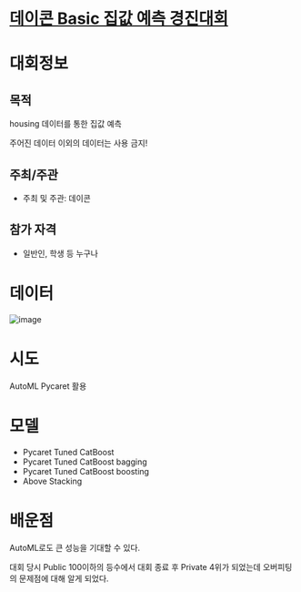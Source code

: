 # [데이콘 Basic 집값 예측 경진대회](https://dacon.io/competitions/official/235869/overview/description)

# 대회정보 

## 목적

housing 데이터를 통한 집값 예측

주어진 데이터 이외의 데이터는 사용 금지!

## 주최/주관

* 주최 및 주관: 데이콘

## 참가 자격

* 일반인, 학생 등 누구나

# 데이터

![image](https://user-images.githubusercontent.com/44603549/213171349-ba087c53-2615-4084-94ec-a172ba1b90d4.png)

# 시도

AutoML Pycaret 활용

# 모델

* Pycaret Tuned CatBoost
* Pycaret Tuned CatBoost bagging
* Pycaret Tuned CatBoost boosting
* Above Stacking

# 배운점

AutoML로도 큰 성능을 기대할 수 있다.

대회 당시 Public 100이하의 등수에서 대회 종료 후 Private 4위가 되었는데 오버피팅의 문제점에 대해 알게 되었다.
